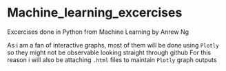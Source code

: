 # Machine_learning_excercises
Excercises done in Python from Machine Learning by Anrew Ng

As i am a fan of interactive graphs, most of them will be done using `Plotly` so they might not be observable looking straight through github
For this reason i will also be attaching `.html` files to maintain `Plotly` graph outputs
